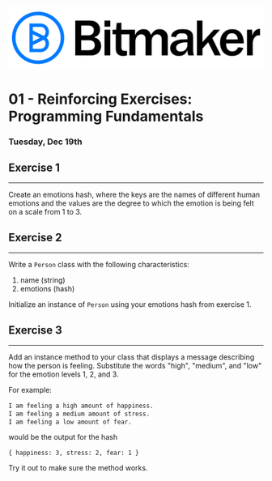 ![Bitmaker](https://github.com/johncarlolopez/bitmaker-reference/blob/master/bitmakerlogo.svg)
# 01 - Reinforcing Exercises: Programming Fundamentals
### Tuesday, Dec 19th

## Exercise 1
___
Create an emotions hash, where the keys are the names of different human emotions and the values are the degree to which the emotion is being felt on a scale from 1 to 3.

## Exercise 2
___
Write a ```Person``` class with the following characteristics:

1. name (string)
1. emotions (hash)

Initialize an instance of ```Person``` using your emotions hash from exercise 1.

## Exercise 3
___
Add an instance method to your class that displays a message describing how the person is feeling. Substitute the words "high", "medium", and "low" for the emotion levels 1, 2, and 3.

For example:
```
I am feeling a high amount of happiness.
I am feeling a medium amount of stress.
I am feeling a low amount of fear.
```
would be the output for the hash
```
{ happiness: 3, stress: 2, fear: 1 }
```
Try it out to make sure the method works.
